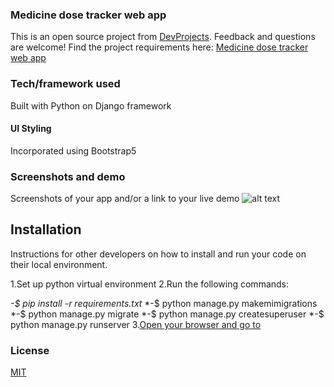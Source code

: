 ### Medicine dose tracker web app 

This is an open source project from [DevProjects](http://www.codementor.io/projects). Feedback and questions are welcome!
Find the project requirements here: [Medicine dose tracker web app ](https://www.codementor.io/projects/web/medicine-dose-tracker-b6evlas194)

### Tech/framework used
Built with Python on Django framework

#### UI Styling
Incorporated using Bootstrap5

### Screenshots and demo
Screenshots of your app and/or a link to your live demo
![alt text](media/dose.jpg)

## Installation
Instructions for other developers on how to install and run your code on their local environment.

1.Set up python virtual environment
2.Run the following commands:

  *-$ pip install -r requirements.txt*
  *-$ python manage.py makemimigrations
  *-$ python manage.py migrate
  *-$ python manage.py createsuperuser
  *-$ python manage.py runserver
3.[Open your browser and go to](http://127.0.0.1/8000)

### License
[MIT](https://choosealicense.com/licenses/mit/)

